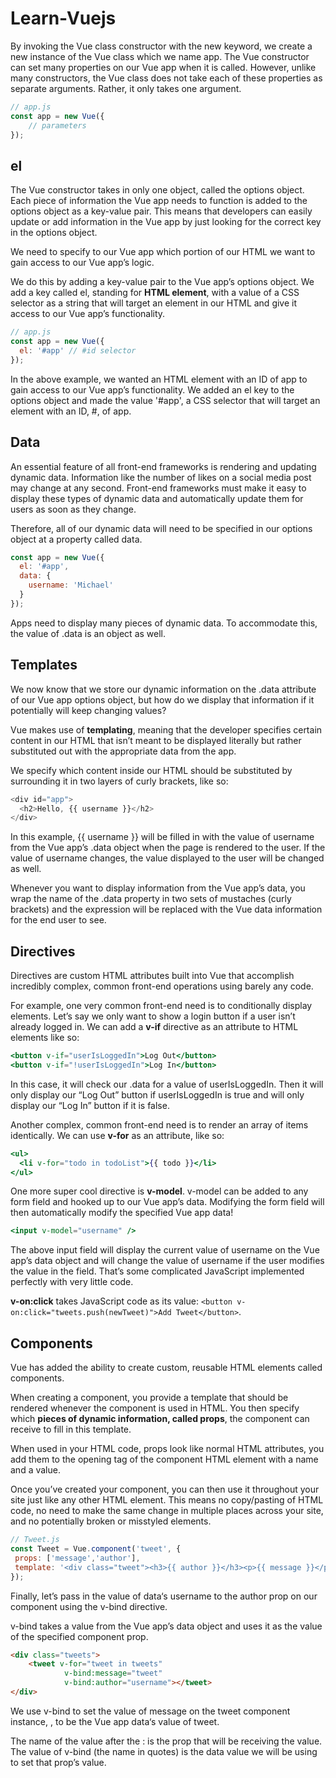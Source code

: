 # Learn-Vuejs

By invoking the Vue class constructor with the new keyword, we create a new instance of the Vue class which we name app. The Vue constructor can set many properties on our Vue app when it is called. However, unlike many constructors, the Vue class does not take each of these properties as separate arguments. Rather, it only takes one argument.

```js
// app.js
const app = new Vue({
    // parameters
});
```

## el

The Vue constructor takes in only one object, called the options object. Each piece of information the Vue app needs to function is added to the options object as a key-value pair. This means that developers can easily update or add information in the Vue app by just looking for the correct key in the options object.

We need to specify to our Vue app which portion of our HTML we want to gain access to our Vue app’s logic.

We do this by adding a key-value pair to the Vue app’s options object. We add a key called el, standing for **HTML element**, with a value of a CSS selector as a string that will target an element in our HTML and give it access to our Vue app’s functionality.

```js
// app.js
const app = new Vue({
  el: '#app' // #id selector
});
```

In the above example, we wanted an HTML element with an ID of app to gain access to our Vue app’s functionality. We added an el key to the options object and made the value '#app', a CSS selector that will target an element with an ID, #, of app.

## Data

An essential feature of all front-end frameworks is rendering and updating dynamic data. Information like the number of likes on a social media post may change at any second. Front-end frameworks must make it easy to display these types of dynamic data and automatically update them for users as soon as they change.

Therefore, all of our dynamic data will need to be specified in our options object at a property called data.

```js
const app = new Vue({
  el: '#app',
  data: {
    username: 'Michael'
  }
});
```

Apps need to display many pieces of dynamic data. To accommodate this, the value of .data is an object as well.

## Templates

We now know that we store our dynamic information on the .data attribute of our Vue app options object, but how do we display that information if it potentially will keep changing values?

Vue makes use of **templating**, meaning that the developer specifies certain content in our HTML that isn’t meant to be displayed literally but rather substituted out with the appropriate data from the app.

We specify which content inside our HTML should be substituted by surrounding it in two layers of curly brackets, like so:

```js
<div id="app">
  <h2>Hello, {{ username }}</h2>
</div>
```

In this example, {{ username }} will be filled in with the value of username from the Vue app’s .data object when the page is rendered to the user. If the value of username changes, the value displayed to the user will be changed as well.

Whenever you want to display information from the Vue app’s data, you wrap the name of the .data property in two sets of mustaches (curly brackets) and the expression will be replaced with the Vue data information for the end user to see.

## Directives

Directives are custom HTML attributes built into Vue that accomplish incredibly complex, common front-end operations using barely any code.

For example, one very common front-end need is to conditionally display elements. Let’s say we only want to show a login button if a user isn’t already logged in. We can add a **v-if** directive as an attribute to HTML elements like so:

```jsx
<button v-if="userIsLoggedIn">Log Out</button>
<button v-if="!userIsLoggedIn">Log In</button>
```

In this case, it will check our .data for a value of userIsLoggedIn. Then it will only display our “Log Out” button if userIsLoggedIn is true and will only display our “Log In” button if it is false.

Another complex, common front-end need is to render an array of items identically. We can use **v-for** as an attribute, like so:

```jsx
<ul>
  <li v-for="todo in todoList">{{ todo }}</li>
</ul>
```

One more super cool directive is **v-model**. v-model can be added to any form field and hooked up to our Vue app’s data. Modifying the form field will then automatically modify the specified Vue app data!

```jsx
<input v-model="username" />
```

The above input field will display the current value of username on the Vue app’s data object and will change the value of username if the user modifies the value in the field. That’s some complicated JavaScript implemented perfectly with very little code.

**v-on:click** takes JavaScript code as its value: `<button v-on:click="tweets.push(newTweet)">Add Tweet</button>`.

## Components

Vue has added the ability to create custom, reusable HTML elements called components.

When creating a component, you provide a template that should be rendered whenever the component is used in HTML. You then specify which **pieces of dynamic information, called props**, the component can receive to fill in this template.

When used in your HTML code, props look like normal HTML attributes, you add them to the opening tag of the component HTML element with a name and a value.

Once you’ve created your component, you can then use it throughout your site just like any other HTML element. This means no copy/pasting of HTML code, no need to make the same change in multiple places across your site, and no potentially broken or misstyled elements.

```jsx
// Tweet.js
const Tweet = Vue.component('tweet', {
 props: ['message','author'],
 template: '<div class="tweet"><h3>{{ author }}</h3><p>{{ message }}</p></div>'
});
```

Finally, let’s pass in the value of data‘s username to the author prop on our component using the v-bind directive.

v-bind takes a value from the Vue app’s data object and uses it as the value of the specified component prop.

```html
<div class="tweets">
    <tweet v-for="tweet in tweets" 
            v-bind:message="tweet"
            v-bind:author="username"></tweet>
</div>
```

We use v-bind to set the value of message on the tweet component instance, <tweet>, to be the Vue app data‘s value of tweet.

The name of the value after the : is the prop that will be receiving the value. The value of v-bind (the name in quotes) is the data value we will be using to set that prop’s value.


